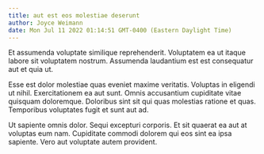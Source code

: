 ```yaml
---
title: aut est eos molestiae deserunt
author: Joyce Weimann
date: Mon Jul 11 2022 01:14:51 GMT-0400 (Eastern Daylight Time)
---
```

Et assumenda voluptate similique reprehenderit. Voluptatem ea ut itaque labore sit voluptatem nostrum. Assumenda laudantium est est consequatur aut et quia ut.

 Esse est dolor molestiae quas eveniet maxime veritatis. Voluptas in eligendi ut nihil. Exercitationem ea aut sunt. Omnis accusantium cupiditate vitae quisquam doloremque. Doloribus sint sit qui quas molestias ratione et quas. Temporibus voluptates fugit et sunt aut ad.

 Ut sapiente omnis dolor. Sequi excepturi corporis. Et sit quaerat ea aut at voluptas eum nam. Cupiditate commodi dolorem qui eos sint ea ipsa sapiente. Vero aut voluptate autem provident.